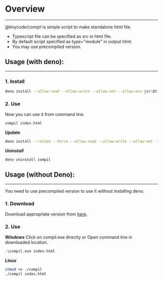 # Overview
---
@tinycode/compil is simple script to make standalone html file.

- Typescript file can be specified as src in html file.
- By default script specified as type="module" in output html.
- You may use precompiled version.

## Usage (with deno):
---
### 1. Install
```sh
deno install --allow-read --allow-write --allow-net --allow-env jsr:@tinycode/compil
```

### 2. Use
Now you can use it from command line.
```sh
compil index.html
```

***Update***
```sh
deno install --reload --force --allow-read --allow-write --allow-net --allow-env jsr:@tinycode/compil
```

***Uninstall***
```sh
deno uninstall compil
```

## Usage (without Deno):
---
You need to use precompiled version to use it without installing deno.
### 1. Download
Download appropriate version from [here](https://github.com/tinyCodes1/Compil/tree/main/Dist).

### 2. Use
***Windows***
Click on compil.exe directly *or*
Open command line in downloaded location.
```cmd
.\compil.exe index.html
```
***Linux***
```sh
chmod +x ./compil
./compil index.html
```
